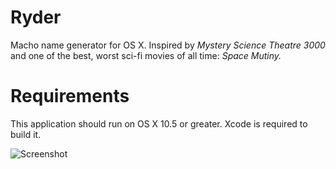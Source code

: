 Ryder
=====

Macho name generator for OS X. Inspired by _Mystery Science Theatre 3000_ and
one of the best, worst sci-fi movies of all time: _Space Mutiny._


Requirements
============

This application should run on OS X 10.5 or greater. Xcode is required to
build it.


![Screenshot](http://inky.github.com/images/ryder.png)
